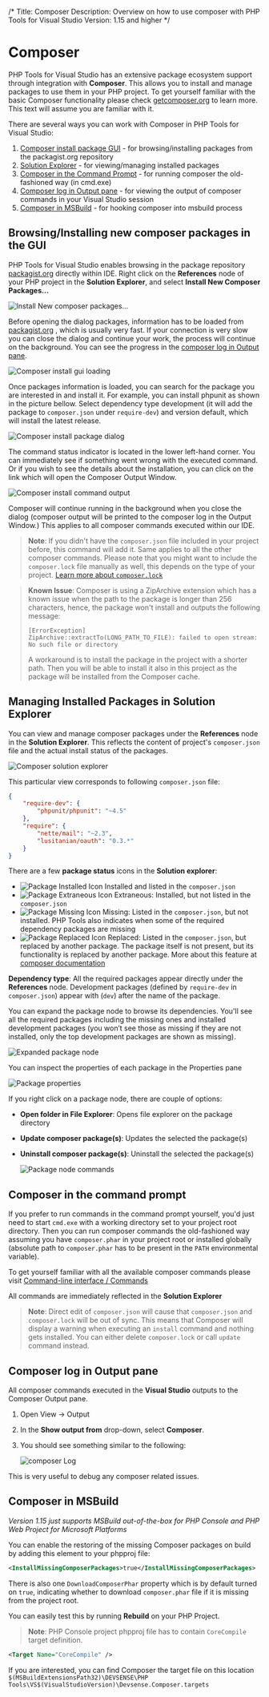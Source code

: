 /*
Title: Composer
Description: Overview on how to use composer with PHP Tools for Visual Studio
Version: 1.15 and higher
*/

# Composer

PHP Tools for Visual Studio has an extensive package ecosystem support through integration with **Composer**. This allows you to install and manage packages to use them in your PHP project. To get yourself familiar with the basic Composer functionality please check [getcomposer.org](http://getcomposer.org/) to learn more. This text will assume you are familiar with it.

There are several ways you can work with Composer in PHP Tools for Visual Studio:

1. [Composer install package GUI](#browsinginstalling-new-composer-packages-in-the-gui) - for browsing/installing packages from the packagist.org repository
2. [Solution Explorer](#managing-installed-packages-in-solution-explorer) - for viewing/managing installed packages
3. [Composer in the Command Prompt](#composer-in-the-command-prompt) - for running composer the old-fashioned way (in cmd.exe)
4. [Composer log in Output pane](#composer-log-in-output-pane) - for viewing the output of composer commands in your Visual Studio session
5. [Composer in MSBuild](#composer-in-msbuild) - for hooking composer into msbuild process

## Browsing/Installing new composer packages in the GUI

PHP Tools for Visual Studio enables browsing in the package repository [packagist.org](http://packagist.org) directly within IDE. Right click on the **References** node of your PHP project in the **Solution Explorer**, and select **Install New Composer Packages...**

![Install New composer packages...](imgs/composer-install-package.png)

Before opening the dialog packages, information has to be loaded from [packagist.org](http://packagist.org) , which is usually very fast. If your connection is very slow you can close the dialog and continue your work, the process will continue on the background. You can see the progress in the [composer log in Output pane](#composer-log-in-output-pane).

![Composer install gui loading](imgs/composer-install-gui-loading.png)

Once packages information is loaded, you can search for the package you are interested in and install it. For example, you can install phpunit as shown in the picture bellow. Select dependency type development (it will add the package to `composer.json` under `require-dev`) and version default, which will install the latest release.

![Composer install package dialog](imgs/composer-install-gui.png)
 
The command status indicator is located in the lower left-hand corner. You can immediately see if something went wrong with the executed command. Or if you wish to see the details about the installation, you can click on the link which will open the Composer Output Window. 
 
![Composer install command output](imgs/composer-install-output.png)

Composer will continue running in the background when you close the dialog (composer output will be printed to the composer log in the Output Window.) This applies to all composer commands executed within our IDE.

> **Note**: If you didn't have the `composer.json` file included in your project before, this command will add it. Same applies to all the other composer commands. Please note that you might want to include the `composer.lock` file manually as well, this depends on the type of your project. [Learn more about `composer.lock`](https://getcomposer.org/doc/01-basic-usage.md#composer-lock-the-lock-file)  

> **Known Issue**: Composer is using a ZipArchive extension which has a known issue when the path to the package is longer than 256 characters, hence, the package won't install and outputs the following message:
> 
> ```
> [ErrorException]
> ZipArchive::extractTo(LONG_PATH_TO_FILE): failed to open stream: No such file or directory
> ```
>
> A workaround is to install the package in the project with a shorter path. Then you will be able to install it also in this project as the package will be installed from the Composer cache.


## Managing Installed Packages in Solution Explorer

You can view and manage composer packages under the **References** node in the **Solution Explorer**. This reflects the content of project's `composer.json` file and the actual install status of the packages.
  
![Composer solution explorer](imgs/composer-solution-explorer.png)

This particular view corresponds to following `composer.json` file:

```json
{
    "require-dev": {
        "phpunit/phpunit": "~4.5"
    },
    "require": {
        "nette/mail": "~2.3",
        "lusitanian/oauth": "0.3.*"
    }
}
```

There are a few **package status** icons in the **Solution explorer**:

- ![Package Installed Icon](imgs/composer-package-installed.png)
Installed and listed in the `composer.json`
- ![Package Extraneous Icon](imgs/composer-package-extraneous.png)
Extraneous: Installed, but not listed in the `composer.json`
- ![Package Missing Icon](imgs/composer-package-missing.png)
Missing: Listed in the `composer.json`, but not installed. PHP Tools also indicates when some of the required dependency packages are missing
- ![Package Replaced Icon](imgs/composer-package-replaced.png)
Replaced: Listed in the `composer.json`, but replaced by another package. The package itself is not present, but its functionality is replaced by another package. More about this feature at [composer documentation](https://getcomposer.org/doc/04-schema.md#replace) 

**Dependency type**: All the required packages appear directly under the **References** node. Development packages (defined by `require-dev` in `composer.json`) appear with (`dev`) after the name of the package.

You can expand the package node to browse its dependencies. You'll see all the required packages including the missing ones and installed development packages (you won’t see those as missing if they are not installed, only the top development packages are shown as missing).

![Expanded package node](imgs/composer-browsing-dependencies.png)

You can inspect the properties of each package in the Properties pane

![Package properties](imgs/composer-package-properties.png)

If you right click on a package node, there are couple of options:

- **Open folder in File Explorer**: Opens file explorer on the package directory
- **Update composer package(s)**:  Updates the selected the package(s)
- **Uninstall composer package(s)**:  Uninstall the selected the package(s)

	![Package node commands](imgs/composer-node-commands.png)

## Composer in the command prompt

If you prefer to run commands in the command prompt yourself, you'd just need to start `cmd.exe` with a working directory set to your project root directory. Then you can run composer commands the old-fashioned way assuming you have `composer.phar` in your project root or installed globally (absolute path to `composer.phar` has to be present in the `PATH` environmental variable).

To get yourself familiar with all the available composer commands please visit [Command-line interface / Commands](https://getcomposer.org/doc/03-cli.md)

All commands are immediately reflected in the **Solution Explorer**

> **Note**: Direct edit of `composer.json` will cause that `composer.json` and `composer.lock` will be out of sync. This means that Composer will display a warning when executing an `install` command and nothing gets installed. You can either delete `composer.lock` or call `update` command instead.

## Composer log in Output pane

All composer commands executed in the **Visual Studio** outputs to the Composer Output pane. 

1. Open <span class="menu">View</span> → <span class="menu">Output</span>

2. In the **Show output from** drop-down, select **Composer**.

3. You should see something similar to the following:

	![composer Log](imgs/composer-output-pane.png)

This is very useful to debug any composer related issues.

## Composer in MSBuild
*Version 1.15 just supports MSBuild out-of-the-box for PHP Console and PHP Web Project for Microsoft Platforms*

You can enable the restoring of the missing Composer packages on build by adding this element to your phpproj file:

```xml
<InstallMissingComposerPackages>true</InstallMissingComposerPackages>
```

There is also one `DownloadComposerPhar` property which is by default turned on `true`, indicating whether to download `composer.phar` file if it is missing from the project root.

You can easily test this by running **Rebuild** on your PHP Project.

> **Note**: PHP Console project phpproj file has to contain `CoreCompile` target definition. 
```xml
<Target Name="CoreCompile" />
```

If you are interested, you can find Composer the target file on this location `$(MSBuildExtensionsPath32)\DEVSENSE\PHP Tools\VS$(VisualStudioVersion)\Devsense.Composer.targets`
